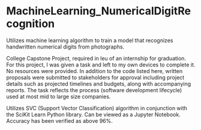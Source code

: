 # MachineLearning_NumericalDigitRecognition
Utilizes machine learning algorithm to train a model that recognizes handwritten numerical digits from photographs.

College Capstone Project, required in leu of an internship for graduation. For this project, I was given a task and left to my own devices to complete it. No resources
were provided. In addition to the code listed here, written proposals were submitted to stakeholders for approval including project details such as projected timelines
and budgets, along with accompanying reports. The task reflects the process (software development lifecycle) used at most mid to large size companies. 


Utilizes SVC (Support Vector Classification) algorithm in conjunction with the SciKit Learn Python library. Can be viewed as a Jupyter Notebook. Accuracy has been
verified as above 96%.

